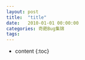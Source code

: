 ```yaml
---
layout: post
title:  "title"
date:   2010-01-01 00:00:00
categories: 奇葩Bug集锦
tags:  
---
```


* content
{:toc}


